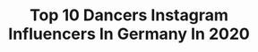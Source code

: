 ---
title: Top 10 Dancers Instagram Influencers In Germany In 2020
description: >-
  Find top dancers Instagram influencers in Germany in 2020. Most popular hashtags: #dance #weekend #portrait.
platform: Instagram
hits: 393
text_top: See the best Instagram accounts on inBeat.
text_bottom: Our search engine has 393 Instagram influencers like this in Germany for you to collaborate.
profiles:
  - username: "xhayleyfoster"
    fullname: >-
      Hayley Foster
    bio: >-
      unapologetic JAG models NYC 📍 Natural models LA MiLK models LONDON Modelwerk GERMANY 💃🏽 dancer BUFFALO ->NYC
    location: "Germany"
    followers: 34375
    engagement: 717
    commentsToLikes: 0.089960
    id: ck0ttf1gi2fn60i19p1c9zsvg
    verified: false
    hashtags: "#hotforharris"
  - username: "sofian.kfn"
    fullname: >-
      s o f i a n ♟
    bio: >-
      📲 Snapchat : sofiank84 Dancer💃 ————————————————— leave or stay 🖇
    location: "Germany"
    followers: 23640
    engagement: 1197
    commentsToLikes: 0.048782
    id: ck0w4kns7z1p10i19udojgghk
    verified: false
    hashtags: "#boi, #quotes, #boy, #tumblr"
  - username: "lisamarie.ritter"
    fullname: >-
      𝕀𝕟𝕤𝕡𝕠 | 𝕋𝕣𝕒𝕧𝕖𝕝 | 𝕃𝕚𝕗𝕖𝕤𝕥𝕪𝕝𝕖
    bio: >-
      ☁️Lisa-Marie ⚡️20 y.o. 💃🏻Dancer 📍Germany, Osnabrück ✈️travel love🌍 #goodvibesonly 🦋
    location: "Germany"
    followers: 8527
    engagement: 895
    commentsToLikes: 0.159766
    id: ckaos0n43pme60i78a40pb4nm
    verified: false
    hashtags: "#instainspo, #roominspiration, #inspojunkie, #instamagazine"
  - username: "chiaratews"
    fullname: >-
      Chiara Tews
    bio: >-
      GERMAN|ACTRESS|DANCER|MODEL Spotlight 🎬✨ TikTok: chiaratews DynamiX CREW 👯‍♀️
    location: "Germany"
    followers: 68551
    engagement: 1423
    commentsToLikes: 0.026170
    id: ck6tw3m5bptoi0j71e8ze5kls
    verified: false
    hashtags: "#happy, #nature, #dance, #love"
  - username: "_emilenia_"
    fullname: >-
      🅛🅔🅝🅘🅢 🅛🅞🅞🅚🅑🅞🅞🅚  by @kadya_k
    bio: >-
      ▫️MODEL ▪️ DANCER ▫️ ▫️Influencer for ▪️Fashion▪️Beauty▪️Lifestyle▫️ ▫️#lenistyle 🛍 ▫️@kidsbrandstore => -20% => 𝙇𝙀𝙉𝙄𝙀𝙈𝙄𝙇𝙄𝘼20 ▫️ Parent-managed ‼️
    location: "Germany"
    followers: 73855
    engagement: 361
    commentsToLikes: 0.086380
    id: ck0u7byl04bm10i19wiq1vbgd
    verified: false
    hashtags: "#mylife, #smile, #houndjeans, #enjoyinglife"
  - username: "kaji.pm"
    fullname: >-
      𝐊𝐚𝐣𝐢
    bio: >-
      #Desivibes 🦋 Dancer | Model | DE 📧kaji.prem@outlook.de
    location: "Germany"
    followers: 18923
    engagement: 1428
    commentsToLikes: 0.032010
    id: ck0w2zh93qvr60i19iyhd54uu
    verified: false
    hashtags: "#dance, #bollywood, #desi, #ad"
  - username: "bryanmcflyofficial"
    fullname: >-
      𝔹𝕣𝕪𝕒𝕟 𝕄𝕔𝔽𝕝𝕪
    bio: >-
      -Lebe und liebe dein Leben- Member of SIXX PAXX •Dancer •Model •Actor #bryanmcflyofficial #bryanmcfly Anfragen: dariokolodiczyk@gmx.de oder DM
    location: "Germany"
    followers: 98246
    engagement: 328
    commentsToLikes: 0.050240
    id: ck5qa8ne0f4er0i11hhn6ttpj
    verified: false
    hashtags: "#fitnessmodel, #enjoy, #fitnesslove, #bodybuilding"
  - username: "oliviaxpauline"
    fullname: >-
      OLIVIA PAULINE FILUELLA A.
    bio: >-
      🐆 I am your sister MAKEUP CONTENT @ssoulface dancer | model | creative mind | soft soul MAIL: olarkhurst@web.de YOUTUBE 🎥 👇🏽 || #dancer #hamburg
    location: "Germany"
    followers: 2437
    engagement: 2154
    commentsToLikes: 0.120103
    id: ck6tvr2rlnsfk0j71zrsocy2p
    verified: false
    hashtags: "#babyhair, #explorepage, #blackouttuesday, #makeup"
  - username: "julian_iwas"
    fullname: >-
      Julian
    bio: >-
      #DANCER #MEDICINE #TRAVEL #GERMANBOY
    location: "Germany"
    followers: 12853
    engagement: 2092
    commentsToLikes: 0.020973
    id: ckaovav1b3rsn0i78v8nbdqdl
    verified: false
    hashtags: "#ellesse, #blonde, #whitesneakers, #gaygerman"
  - username: "parmisir"
    fullname: >-
      Parmis
    bio: >-
      Singer|songwriter |artist|dancer|musician|model|teacher🧿 Speak 6 languages 💫
    location: "Germany"
    followers: 452001
    engagement: 180
    commentsToLikes: 0.082987
    id: ck0w6jpyf8w6p0i19ta1r9e0t
    verified: false
    hashtags: "#parmismusic, #parmisir"
---